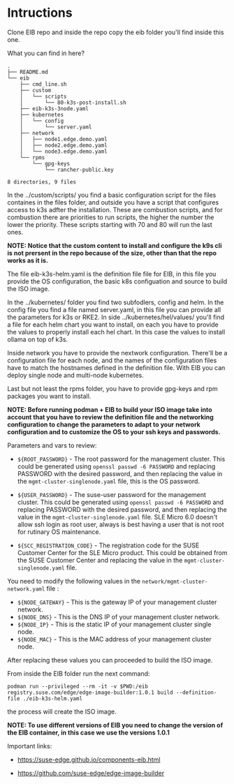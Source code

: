 # Intructions

Clone EIB repo and inside the repo copy the eib folder you'll find inside this one.

What you can find in here? 
```
.
├── README.md
└── eib
    ├── cmd_line.sh
    ├── custom
    │   └── scripts
    │       └── 80-k3s-post-install.sh
    ├── eib-k3s-3node.yaml
    ├── kubernetes
    │   └── config
    │       └── server.yaml
    ├── network
    │   ├── node1.edge.demo.yaml
    │   ├── node2.edge.demo.yaml
    │   └── node3.edge.demo.yaml
    └── rpms
        └── gpg-keys
            └── rancher-public.key

8 directories, 9 files

```

In the ../custom/scripts/ you find a basic configuration script for the files containes in the files folder, and outside you have a script that configures access to k3s adfter the installation. These are combustion scripts, and for combustion there are priorities to run scripts, the higher the number the lower the priority. These scripts starting with 70 and 80 will run the last ones. 

**NOTE: Notice that the custom content to install and configure the k9s cli is not prersent in the repo because of the size, other than that the repo works as it is.**

The file eib-k3s-helm.yaml is the definition file file for EIB, in this file you provide the OS configuration, the basic k8s configuation and source to build the ISO image.

In the ../kubernetes/ folder you find two subfodlers, config and helm. In the config file you find a file named server.yaml, in this file you can provide all the parameters for k3s or RKE2. In side ../kubernetes/hel/values/ you'll find a file for each helm chart you want to install, on each you have to provide the values to properly install each hel chart. In this case the values to install ollama on top of k3s.

Inside network you have to provide the nextwork configuration. There'll be a configuration file for each node, and the names of the configuration files have to match the hostnames defined in the definition file. With EIB you can deploy single node and multi-node kubernetes.

Last but not least the rpms folder, you have to provide gpg-keys and rpm packages you want to install. 

**NOTE: Before running podman + EIB to build your ISO image take into account that you have to review the definition file and the networking configuration to change the parameters to adapt to your network configuration and to customize the OS to your ssh keys and passwords.**

Parameters and vars to review:

- `${ROOT_PASSWORD}` - The root password for the management cluster. This could be generated using `openssl passwd -6 PASSWORD` and replacing PASSWORD with the desired password, and then replacing the value in the `mgmt-cluster-singlenode.yaml` file, this is the OS password.

- `${USER_PASSWORD}` - The suse-user password for the management cluster. This could be generated using `openssl passwd -6 PASSWORD` and replacing PASSWORD with the desired password, and then replacing the value in the `mgmt-cluster-singlenode.yaml` file. SLE Micro 6.0 doesn't allow ssh login as root user, always is best having a user that is not root for rutinary OS maintenance.

- `${SCC_REGISTRATION_CODE}` - The registration code for the SUSE Customer Center for the SLE Micro product. This could be obtained from the SUSE Customer Center and replacing the value in the `mgmt-cluster-singlenode.yaml` file.

You need to modify the following values in the `network/mgmt-cluster-network.yaml` file :

- `${NODE_GATEWAY}` - This is the gateway IP of your management cluster network.
- `${NODE_DNS}` - This is the DNS IP of your management cluster network.
- `${NODE_IP}` - This is the static IP of your management cluster single node.
- `${NODE_MAC}` - This is the MAC address of your management cluster node.

After replacing these values you can proceeded to build the ISO image.

From inside the EIB folder run the next command:

```
podman run --privileged --rm -it -v $PWD:/eib registry.suse.com/edge/edge-image-builder:1.0.1 build --definition-file ./eib-k3s-helm.yaml

```

the process will create the ISO image.

**NOTE: To use different versions of EIB you need to change the version of the EIB container, in this case we use the versions 1.0.1**


Important links:

- https://suse-edge.github.io/components-eib.html

- https://github.com/suse-edge/edge-image-builder
